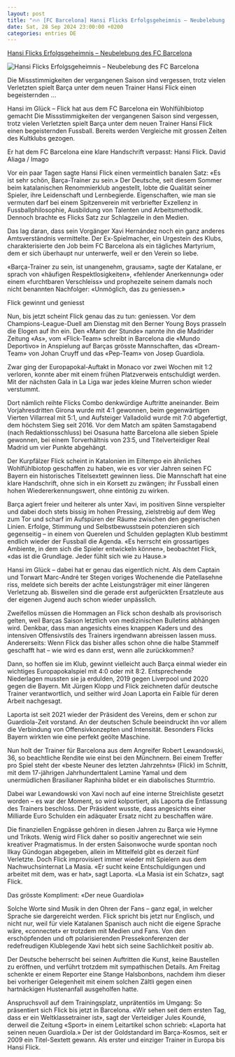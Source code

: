 ```yaml
---
layout: post
title: "🔥🔥 [FC Barcelona] Hansi Flicks Erfolgsgeheimnis – Neubelebung des FC Barcelona"
date: Sat, 28 Sep 2024 23:00:00 +0200
categories: entries DE
---
```

[Hansi Flicks Erfolgsgeheimnis – Neubelebung des FC Barcelona](https://www.nzz.ch/sport/fussball/hansi-flicks-erfolgsgeheimnis-neubelebung-des-fc-barcelona-ld.1850483)

![Hansi Flicks Erfolgsgeheimnis – Neubelebung des FC Barcelona](https://img.nzz.ch/2024/09/27/802c92ee-b049-4998-9202-8eb8a27bd1d2.jpeg?width=1200&height=674&fit=bounds&quality=75&auto=webp&crop=4500,2531,x0,y128&wmark=nzz)

Die Missstimmigkeiten der vergangenen Saison sind vergessen, trotz vielen Verletzten spielt Barça unter dem neuen Trainer Hansi Flick einen begeisternden ...

Hansi im Glück – Flick hat aus dem FC Barcelona ein Wohlfühlbiotop gemacht Die Missstimmigkeiten der vergangenen Saison sind vergessen, trotz vielen Verletzten spielt Barça unter dem neuen Trainer Hansi Flick einen begeisternden Fussball. Bereits werden Vergleiche mit grossen Zeiten des Kultklubs gezogen.

Er hat dem FC Barcelona eine klare Handschrift verpasst: Hansi Flick. David Aliaga / Imago

Vor ein paar Tagen sagte Hansi Flick einen vermeintlich banalen Satz: «Es ist sehr schön, Barça-Trainer zu sein.» Der Deutsche, seit diesem Sommer beim katalanischen Renommierklub angestellt, lobte die Qualität seiner Spieler, ihre Leidenschaft und Lernbegierde. Eigenschaften, wie man sie vermuten darf bei einem Spitzenverein mit verbriefter Exzellenz in Fussballphilosophie, Ausbildung von Talenten und Arbeitsmethodik. Dennoch brachte es Flicks Satz zur Schlagzeile in den Medien.

Das lag daran, dass sein Vorgänger Xavi Hernández noch ein ganz anderes Amtsverständnis vermittelte. Der Ex-Spielmacher, ein Urgestein des Klubs, charakterisierte den Job beim FC Barcelona als ein tägliches Martyrium, dem er sich überhaupt nur unterwerfe, weil er den Verein so liebe.

«Barça-Trainer zu sein, ist unangenehm, grausam», sagte der Katalane, er sprach von «häufigen Respektlosigkeiten», «fehlender Anerkennung» oder einem «furchtbaren Verschleiss» und prophezeite seinem damals noch nicht benannten Nachfolger: «Unmöglich, das zu geniessen.»

Flick gewinnt und geniesst

Nun, bis jetzt scheint Flick genau das zu tun: geniessen. Vor dem Champions-League-Duell am Dienstag mit den Berner Young Boys prasseln die Elogen auf ihn ein. Den «Mann der Stunde» nannte ihn die Madrider Zeitung «As», vom «Flick-Team» schreibt in Barcelona die «Mundo Deportivo» in Anspielung auf Barças grösste Mannschaften, das «Dream-Team» von Johan Cruyff und das «Pep-Team» von Josep Guardiola.

Zwar ging der Europapokal-Auftakt in Monaco vor zwei Wochen mit 1:2 verloren, konnte aber mit einem frühen Platzverweis entschuldigt werden. Mit der nächsten Gala in La Liga war jedes kleine Murren schon wieder verstummt.

Dort nämlich reihte Flicks Combo denkwürdige Auftritte aneinander. Beim Vorjahresdritten Girona wurde mit 4:1 gewonnen, beim gegenwärtigen Vierten Villarreal mit 5:1, und Aufsteiger Valladolid wurde mit 7:0 abgefertigt, dem höchstem Sieg seit 2016. Vor dem Match am späten Samstagabend (nach Redaktionsschluss) bei Osasuna hatte Barcelona alle sieben Spiele gewonnen, bei einem Torverhältnis von 23:5, und Titelverteidiger Real Madrid um vier Punkte abgehängt.

Der Kurpfälzer Flick scheint in Katalonien im Eiltempo ein ähnliches Wohlfühlbiotop geschaffen zu haben, wie es vor vier Jahren seinen FC Bayern ein historisches Titelsextett gewinnen liess. Die Mannschaft hat eine klare Handschrift, ohne sich in ein Korsett zu zwängen; ihr Fussball einen hohen Wiedererkennungswert, ohne eintönig zu wirken.

Barça agiert freier und heiterer als unter Xavi, im positiven Sinne verspielter und dabei doch stets bissig im hohen Pressing, zielstrebig auf dem Weg zum Tor und scharf im Aufspüren der Räume zwischen den gegnerischen Linien. Erfolge, Stimmung und Selbstbewusstsein potenzieren sich gegenseitig – in einem von Querelen und Schulden geplagten Klub bestimmt endlich wieder der Fussball die Agenda. «Es herrscht ein grossartiges Ambiente, in dem sich die Spieler entwickeln können», beobachtet Flick, «das ist die Grundlage. Jeder fühlt sich wie zu Hause.»

Hansi im Glück – dabei hat er genau das eigentlich nicht. Als dem Captain und Torwart Marc-André ter Stegen voriges Wochenende die Patellasehne riss, meldete sich bereits der achte Leistungsträger mit einer längeren Verletzung ab. Bisweilen sind die gerade erst aufgerückten Ersatzleute aus der eigenen Jugend auch schon wieder unpässlich.

Zweifellos müssen die Hommagen an Flick schon deshalb als provisorisch gelten, weil Barças Saison letztlich von medizinischen Bulletins abhängen wird. Denkbar, dass man angesichts eines knappen Kaders und des intensiven Offensivstils des Trainers irgendwann abreissen lassen muss. Andererseits: Wenn Flick das bisher alles schon ohne die halbe Stammelf geschafft hat – wie wird es dann erst, wenn alle zurückkommen?

Dann, so hoffen sie im Klub, gewinnt vielleicht auch Barça einmal wieder ein wichtiges Europapokalspiel mit 4:0 oder mit 8:2. Entsprechende Niederlagen mussten sie ja erdulden, 2019 gegen Liverpool und 2020 gegen die Bayern. Mit Jürgen Klopp und Flick zeichneten dafür deutsche Trainer verantwortlich, und seither wird Joan Laporta ein Faible für deren Arbeit nachgesagt.

Laporta ist seit 2021 wieder der Präsident des Vereins, dem er schon zur Guardiola-Zeit vorstand. An der deutschen Schule beeindruckt ihn vor allem die Verbindung von Offensivkonzepten und Intensität. Besonders Flicks Bayern wirkten wie eine perfekt geölte Maschine.

Nun holt der Trainer für Barcelona aus dem Angreifer Robert Lewandowski, 36, so beachtliche Rendite wie einst bei den Münchnern. Bei einem Treffer pro Spiel steht der «beste Neuner des letzten Jahrzehnts» (Flick) im Schnitt, mit dem 17-jährigen Jahrhunderttalent Lamine Yamal und dem unermüdlichen Brasilianer Raphinha bildet er ein diabolisches Sturmtrio.

Dabei war Lewandowski von Xavi noch auf eine interne Streichliste gesetzt worden – es war der Moment, so wird kolportiert, als Laporta die Entlassung des Trainers beschloss. Der Präsident wusste, dass angesichts einer Milliarde Euro Schulden ein adäquater Ersatz nicht zu beschaffen wäre.

Die finanziellen Engpässe gehören in diesen Jahren zu Barça wie Hymne und Trikots. Wenig wird Flick daher so positiv angerechnet wie sein kreativer Pragmatismus. In der ersten Saisonwoche wurde spontan noch Ilkay Gündogan abgegeben, allein im Mittelfeld gibt es derzeit fünf Verletzte. Doch Flick improvisiert immer wieder mit Spielern aus dem Nachwuchsinternat La Masia. «Er sucht keine Entschuldigungen und arbeitet mit dem, was er hat», sagt Laporta. «La Masia ist ein Schatz», sagt Flick.

Das grösste Kompliment: «Der neue Guardiola»

Solche Worte sind Musik in den Ohren der Fans – ganz egal, in welcher Sprache sie dargereicht werden. Flick spricht bis jetzt nur Englisch, und nicht nur, weil für viele Katalanen Spanisch auch nicht die eigene Sprache wäre, «connectet» er trotzdem mit Medien und Fans. Von den erschöpfenden und oft polarisierenden Pressekonferenzen der redefreudigen Klublegende Xavi hebt sich seine Sachlichkeit positiv ab.

Der Deutsche beherrscht bei seinen Auftritten die Kunst, keine Baustellen zu eröffnen, und verführt trotzdem mit sympathischen Details. Am Freitag schenkte er einem Reporter eine Stange Halsbonbons, nachdem ihm dieser bei vorheriger Gelegenheit mit einem solchen Zältli gegen einen hartnäckigen Hustenanfall ausgeholfen hatte.

Anspruchsvoll auf dem Trainingsplatz, unprätentiös im Umgang: So präsentiert sich Flick bis jetzt in Barcelona. «Wir sehen seit dem ersten Tag, dass er ein Weltklassetrainer ist», sagt der Verteidiger Jules Koundé, derweil die Zeitung «Sport» in einem Leitartikel schon schrieb: «Laporta hat seinen neuen Guardiola.» Der ist der Goldstandard im Barça-Kosmos, seit er 2009 ein Titel-Sextett gewann. Als erster und einziger Trainer in Europa bis Hansi Flick.

